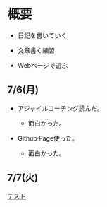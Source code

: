 
# 概要

* 日記を書いていく

* 文章書く練習

* Webページで遊ぶ

## 7/6(月)

* アジャイルコーチング読んだ。
  * 面白かった。

* Github Page使った。
  * 面白かった。

## 7/7(火)

[テスト](./07_07.md)
